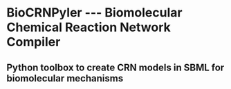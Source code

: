 # BioCRNPyler --- Biomolecular Chemical Reaction Network Compiler
## Python toolbox to create CRN models in SBML for biomolecular mechanisms 